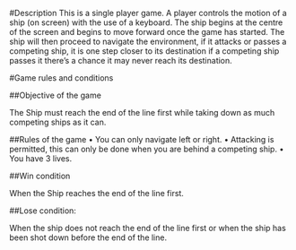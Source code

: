 #Description
This is a single player game. A player controls the motion of a ship (on screen) with the use of a 
keyboard. The ship begins at the centre of the screen and begins to move forward once the game 
has started. The ship will then proceed to navigate the environment, if it attacks or passes a
competing ship, it is one step closer to its destination if a competing ship passes it there’s a chance it 
may never reach its destination.

#Game rules and conditions

##Objective of the game

The Ship must reach the end of the line first while taking down as much competing ships as it can.

##Rules of the game
• You can only navigate left or right.
• Attacking is permitted, this can only be done when you are behind a competing ship.
• You have 3 lives.

##Win condition

When the Ship reaches the end of the line first.

##Lose condition: 

When the ship does not reach the end of the line first or when the ship has been shot down before the end of the line.
